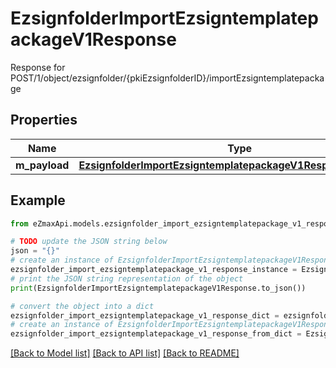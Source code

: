 # EzsignfolderImportEzsigntemplatepackageV1Response

Response for POST/1/object/ezsignfolder/{pkiEzsignfolderID}/importEzsigntemplatepackage

## Properties

Name | Type | Description | Notes
------------ | ------------- | ------------- | -------------
**m_payload** | [**EzsignfolderImportEzsigntemplatepackageV1ResponseMPayload**](EzsignfolderImportEzsigntemplatepackageV1ResponseMPayload.md) |  | 

## Example

```python
from eZmaxApi.models.ezsignfolder_import_ezsigntemplatepackage_v1_response import EzsignfolderImportEzsigntemplatepackageV1Response

# TODO update the JSON string below
json = "{}"
# create an instance of EzsignfolderImportEzsigntemplatepackageV1Response from a JSON string
ezsignfolder_import_ezsigntemplatepackage_v1_response_instance = EzsignfolderImportEzsigntemplatepackageV1Response.from_json(json)
# print the JSON string representation of the object
print(EzsignfolderImportEzsigntemplatepackageV1Response.to_json())

# convert the object into a dict
ezsignfolder_import_ezsigntemplatepackage_v1_response_dict = ezsignfolder_import_ezsigntemplatepackage_v1_response_instance.to_dict()
# create an instance of EzsignfolderImportEzsigntemplatepackageV1Response from a dict
ezsignfolder_import_ezsigntemplatepackage_v1_response_from_dict = EzsignfolderImportEzsigntemplatepackageV1Response.from_dict(ezsignfolder_import_ezsigntemplatepackage_v1_response_dict)
```
[[Back to Model list]](../README.md#documentation-for-models) [[Back to API list]](../README.md#documentation-for-api-endpoints) [[Back to README]](../README.md)


